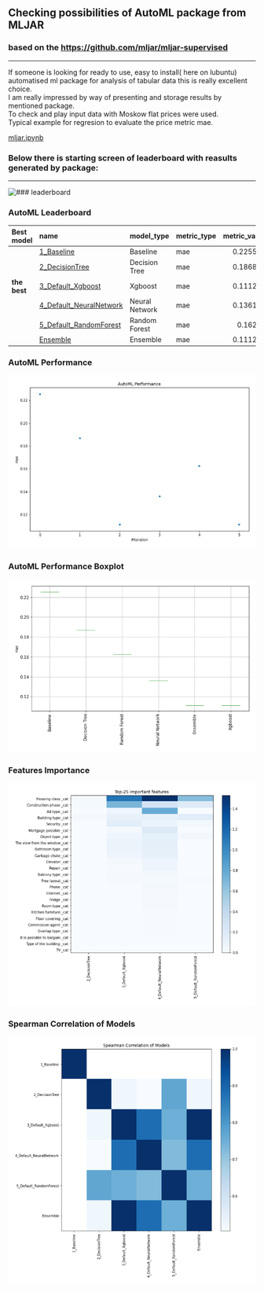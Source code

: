 ## Checking possibilities of AutoML package from MLJAR
### based on the https://github.com/mljar/mljar-supervised
---


<p> If someone is looking for ready to use, easy to install( here on lubuntu) automatised ml package for analysis of tabular data 
this is really excellent choice.<br> I am really impressed by way of presenting and storage results by mentioned package.<br> 
To check and play input data with Moskow flat prices were used.<br>  Typical example for regresion to evaluate the price
metric mae.

[mljar.ipynb](mljar.ipynb)

### Below there is starting screen of leaderboard with reasults generated by package:

---
![### leaderboard ](auto-ml-automate.gif)

### AutoML Leaderboard

| Best model   | name                                                         | model_type     | metric_type   |   metric_value |   train_time |
|:-------------|:-------------------------------------------------------------|:---------------|:--------------|---------------:|-------------:|
|              | [1_Baseline](1_Baseline/README.md)                           | Baseline       | mae           |       0.225592 |         2.68 |
|              | [2_DecisionTree](2_DecisionTree/README.md)                   | Decision Tree  | mae           |       0.186864 |        21.44 |
| **the best** | [3_Default_Xgboost](3_Default_Xgboost/README.md)             | Xgboost        | mae           |       0.111216 |        29.3  |
|              | [4_Default_NeuralNetwork](4_Default_NeuralNetwork/README.md) | Neural Network | mae           |       0.136117 |         9.68 |
|              | [5_Default_RandomForest](5_Default_RandomForest/README.md)   | Random Forest  | mae           |       0.16243  |        39.82 |
|              | [Ensemble](Ensemble/README.md)                               | Ensemble       | mae           |       0.111216 |         1.53 |

### AutoML Performance
![AutoML Performance](ldb_performance.png)

### AutoML Performance Boxplot
![AutoML Performance Boxplot](ldb_performance_boxplot.png)

### Features Importance
![features importance across models](features_heatmap.png)



### Spearman Correlation of Models
![models spearman correlation](correlation_heatmap.png)


